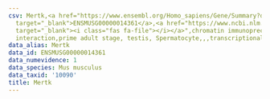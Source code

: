 ```yaml
---
csv: Mertk,<a href="https://www.ensembl.org/Homo_sapiens/Gene/Summary?db=core;g=ENSMUSG00000014361"
  target="_blank">ENSMUSG00000014361</a>,<a href="https://www.ncbi.nlm.nih.gov/pubmed/25450459"
  target="_blank"><i class="fas fa-file"></i></a>",chromatin immunoprecipitation assay,direct
  interaction,prime adult stage, testis, Spermatocyte,,,transcriptional regulation,
data_alias: Mertk
data_id: ENSMUSG00000014361
data_numevidence: 1
data_species: Mus musculus
data_taxid: '10090'
title: Mertk
---
```

